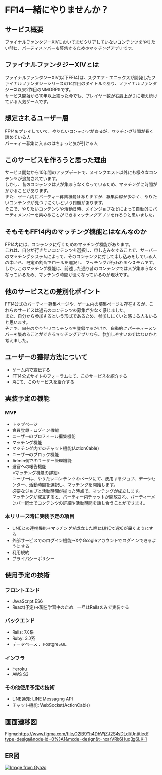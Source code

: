 # FF14一緒にやりませんか？
## サービス概要
ファイナルファンタジーⅩⅣにおいてまだクリアしていないコンテンツをやりたい時に、パーティメンバーを募集するためのマッチングアプリです。

## ファイナルファンタジーⅩⅣとは
ファイナルファンタジーⅩⅣ(以下FF14)は、スクエア・エニックスが開発したファイナルファンタジーシリーズの14作目のタイトルであり、ファイナルファンタジーⅩⅠ以来2作目のMMORPGです。   
サービス開始から10年以上経った今でも、プレイヤー数が右肩上がりに増え続けている人気ゲームです。

## 想定されるユーザー層
FF14をプレイしていて、やりたいコンテンツがあるが、マッチング時間が長く諦めている人    
パーティー募集に入るのはちょっと気が引ける人

## このサービスを作ろうと思った理由   
サービス開始から10年間のアップデートで、メインクエスト以外にも様々なコンテンツが追加されています。    
しかし、昔のコンテンツは人が集まらなくなっているため、マッチングに時間がかかることがあります。    
また、ゲーム内にパーティー募集機能はありますが、募集内容が少なく、やりたいコンテンツが見つけにくいという問題があります。    
そこで、やりたいコンテンツや活動日時、メインジョブなどによって自動的にパーティメンバーを集めることができるマッチングアプリを作ろうと思いました。 

## そもそもFF14内のマッチング機能とはなんなのか
FF14内には、コンテンツに行くためのマッチング機能があります。    
これは、自分が行きたいコンテンツを選択し、申し込みをすることで、サーバーのマッチングシステムによって、そのコンテンツに対して申し込みをしている人の中から、既定の割合でロールを選択し、マッチングが行われるシステムです。    
しかしこのマッチング機能は、前述した通り昔のコンテンツでは人が集まらなくなっているため、マッチング時間が長くなっているのが現状です。

## 他のサービスとの差別化ポイント
FF14公式のパーティー募集ページや、ゲーム内の募集ページも存在するが、これらのサービスは過去のコンテンツの募集が少なく感じました。    
また、自分から参加するという形式であるため、参加しにくいと感じる人もいると思います。    
そこで、自分のやりたいコンテンツを登録するだけで、自動的にパーティーメンバーを集めることができるマッチングアプリなら、参加しやすいのではないかと考えました。

## ユーザーの獲得方法について
- ゲーム内で宣伝する
- FF14公式サイトのフォーラムにて、このサービスを紹介する
- Xにて、このサービスを紹介する

## 実装予定の機能
### MVP
- トップページ
- 会員登録・ログイン機能
- ユーザーのプロフィール編集機能
- マッチング機能
- マッチング内でのチャット機能(ActionCable) 
- ユーザーのブロック機能
- Admin側でのユーザー管理機能
- 運営への報告機能    
<マッチング機能の詳細>    
ユーザーは、やりたいコンテンツのページにて、使用するジョブ、データセンター、活動時間を選択し、マッチングを開始します。    
必要なジョブと活動時間が揃った時点で、マッチングが成立します。    
マッチングが成立すると、パーティー内チャットが開放され、パーティーメンバー同士でコンテンツの詳細や活動時間を話し合うことができます。    
### 本リリース時に実装予定の項目
- LINEとの連携機能→マッチングが成立した際にLINEで通知が届くようにする
- 外部サービスでのログイン機能→XやGoogleアカウントでログインできるようにする
- 利用規約
- プライバシーポリシー

## 使用予定の技術
### フロントエンド
- JavaScript:ES6
- React(予定)→現在学習中のため、一旦はRailsのみで実装する

### バックエンド
- Rails: 7.0系
- Ruby: 3.0系
- データベース： PostgreSQL

### インフラ
- Heroku
- AWS S3

### その他使用予定の技術
- LINE通知: LINE Messaging API
- チャット機能: WebSocket(ActionCable)

## 画面遷移図
Figma:https://www.figma.com/file/O2lB9Yh4DhWjZJ2S4sDLdl/Untitled?type=design&node-id=0%3A1&mode=design&t=hxarVRb6Huq3g6LK-1

## ER図
[![Image from Gyazo](https://i.gyazo.com/e087261f9501dbfa2d92be0710b12f4e.png)](https://gyazo.com/e087261f9501dbfa2d92be0710b12f4e)